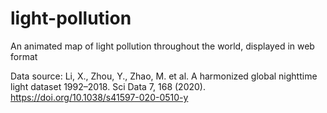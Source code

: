 # light-pollution

An animated map of light pollution throughout the world, displayed in web format

Data source: Li, X., Zhou, Y., Zhao, M. et al. A harmonized global nighttime light dataset 1992–2018. Sci Data 7, 168 (2020). https://doi.org/10.1038/s41597-020-0510-y
